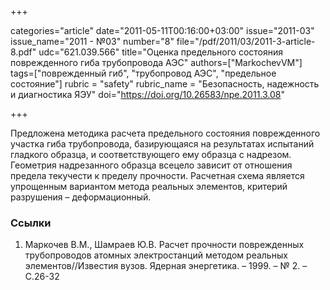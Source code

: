 +++

categories="article"
date="2011-05-11T00:16:00+03:00"
issue="2011-03"
issue_name="2011 - №03"
number="8"
file="/pdf/2011/03/2011-3-article-8.pdf"
udc="621.039.566"
title="Оценка предельного состояния поврежденного гиба трубопровода АЭС"
authors=["MarkochevVM"]
tags=["поврежденный гиб", "трубопровод АЭС", "предельное состояние"]
rubric = "safety"
rubric_name = "Безопасность, надежность и диагностика ЯЭУ"
doi="https://doi.org/10.26583/npe.2011.3.08"

+++

Предложена методика расчета предельного состояния поврежденного участка гиба трубопровода, базирующаяся на результатах испытаний гладкого образца, и соответствующего ему образца с надрезом. Геометрия надрезанного образца всецело зависит от отношения предела текучести к пределу прочности. Расчетная схема является упрощенным вариантом метода реальных элементов, критерий разрушения – деформационный.

### Ссылки

1. Маркочев В.М., Шамраев Ю.В. Расчет прочности поврежденных трубопроводов атомных электростанций методом реальных элементов//Известия вузов. Ядерная энергетика. – 1999. – № 2. – С.26-32